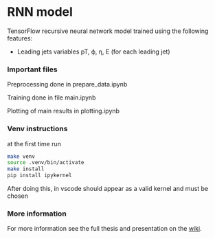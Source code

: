 # RNN model

TensorFlow recursive neural network model trained using the following features:

- Leading jets variables pT, ϕ, η, E (for each leading jet)

### Important files
Preprocessing done in prepare_data.ipynb

Training done in file main.ipynb

Plotting of main results in plotting.ipynb

### Venv instructions

at the first time run 

```bash
make venv
source .venv/bin/activate
make install
pip install ipykernel

```

After doing this, in vscode should appear as a valid kernel and must be chosen

### More information
For more information see the full thesis and presentation on the [wiki](https://github.com/cristobalchavez21/master_thesis/wiki).
